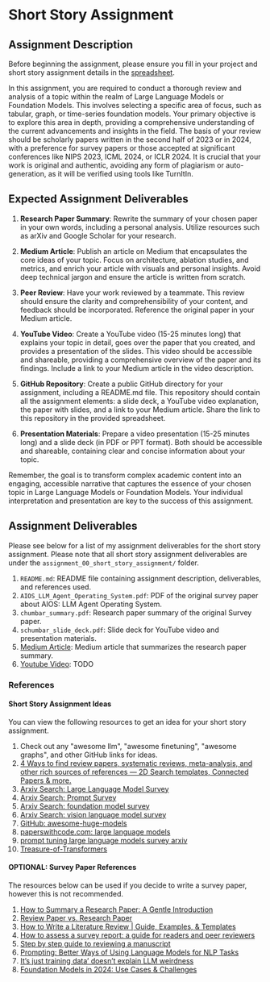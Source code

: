 # Short Story Assignment

## Assignment Description

Before beginning the assignment, please ensure you fill in your project and short story assignment details in the [spreadsheet](https://docs.google.com/spreadsheets/d/1rB5PVINkWlICefwzG1HioCZQCYJJJcCCxOJHXipctfM/edit?usp=sharing).

In this assignment, you are required to conduct a thorough review and analysis of a topic within the realm of Large Language Models or Foundation Models. This involves selecting a specific area of focus, such as tabular, graph, or time-series foundation models. Your primary objective is to explore this area in depth, providing a comprehensive understanding of the current advancements and insights in the field. The basis of your review should be scholarly papers written in the second half of 2023 or in 2024, with a preference for survey papers or those accepted at significant conferences like NIPS 2023, ICML 2024, or ICLR 2024. It is crucial that your work is original and authentic, avoiding any form of plagiarism or auto-generation, as it will be verified using tools like TurnItIn.

## Expected Assignment Deliverables

1. **Research Paper Summary**: Rewrite the summary of your chosen paper in your own words, including a personal analysis. Utilize resources such as arXiv and Google Scholar for your research.

2. **Medium Article**: Publish an article on Medium that encapsulates the core ideas of your topic. Focus on architecture, ablation studies, and metrics, and enrich your article with visuals and personal insights. Avoid deep technical jargon and ensure the article is written from scratch.

3. **Peer Review**: Have your work reviewed by a teammate. This review should ensure the clarity and comprehensibility of your content, and feedback should be incorporated. Reference the original paper in your Medium article.

4. **YouTube Video**: Create a YouTube video (15-25 minutes long) that explains your topic in detail, goes over the paper that you created, and provides a presentation of the slides. This video should be accessible and shareable, providing a comprehensive overview of the paper and its findings. Include a link to your Medium article in the video description.

5. **GitHub Repository**: Create a public GitHub directory for your assignment, including a README.md file. This repository should contain all the assignment elements: a slide deck, a YouTube video explanation, the paper with slides, and a link to your Medium article. Share the link to this repository in the provided spreadsheet.

6. **Presentation Materials**: Prepare a video presentation (15-25 minutes long) and a slide deck (in PDF or PPT format). Both should be accessible and shareable, containing clear and concise information about your topic.

Remember, the goal is to transform complex academic content into an engaging, accessible narrative that captures the essence of your chosen topic in Large Language Models or Foundation Models. Your individual interpretation and presentation are key to the success of this assignment.

## Assignment Deliverables

Please see below for a list of my assignment deliverables for the short story assignment. Please note that all short story assignment deliverables are under the `assignment_00_short_story_assignment/` folder.

1. `README.md`: README file containing assignment description, deliverables, and references used.
2. `AIOS_LLM_Agent_Operating_System.pdf`: PDF of the original survey paper about AIOS: LLM Agent Operating System.
3. `chumbar_summary.pdf`: Research paper summary of the original Survey paper.
4. `schumbar_slide_deck.pdf`: Slide deck for YouTube video and presentation materials.
5. [Medium Article](https://medium.com/@shawn.chumbar/breaking-ground-with-aios-introducing-the-llm-agent-operating-system-90e4dd868137): Medium article that summarizes the research paper summary.
6. [Youtube Video](https://www.google.com/): TODO

### References

#### Short Story Assignment Ideas

You can view the following resources to get an idea for your short story assignment.

1. Check out any "awesome llm", "awesome finetuning", "awesome graphs", and other GitHub links for ideas.
2. [4 Ways to find review papers, systematic reviews, meta-analysis, and other rich sources of references — 2D Search templates, Connected Papers & more.](https://medium.com/a-academic-librarians-thoughts-on-open-access/4-ways-to-find-review-papers-systematic-reviews-meta-analysis-and-other-rich-sources-of-82898aebb6e7)
3. [Arxiv Search: Large Language Model Survey](https://arxiv.org/search/?query=large+language+model+survey&searchtype=title&abstracts=show&order=-announced_date_first&size=50)
4. [Arxiv Search: Prompt Survey](https://arxiv.org/search/?query=prompt++survey&searchtype=title&abstracts=show&order=-announced_date_first&size=50)
5. [Arxiv Search: foundation model survey](https://arxiv.org/search/?query=foundation+model+survey&searchtype=title&abstracts=show&order=-announced_date_first&size=50)
6. [Arxiv Search: vision language model survey](https://arxiv.org/search/?query=vision+language+model+survey&searchtype=title&abstracts=show&order=-announced_date_first&size=50)
7. [GitHub: awesome-huge-models](https://github.com/zhengzangw/awesome-huge-models)
8. [paperswithcode.com: large language models](https://paperswithcode.com/search?q_meta=&q_type=&q=large+language+models)
9. [prompt tuning large language models survey arxiv](https://www.google.com/search?q=prompt+tuning+large+language+models+survey+arxiv&oq=prompt+tuning+large+language+models+survey+arxiv&aqs=chrome..69i57j33i160.7089j0j4&sourceid=chrome&ie=UTF-8)
10. [Treasure-of-Transformers](https://github.com/ashishpatel26/Treasure-of-Transformers)

#### OPTIONAL: Survey Paper References

The resources below can be used if you decide to write a survey paper, however this is not recommended.

1. [How to Summary a Research Paper: A Gentle Introduction](https://medium.com/analytics-vidhya/how-to-summary-a-research-paper-a-gentle-introduction-67596e59ae33)
2. [Review Paper vs. Research Paper](https://medium.com/phd-life/review-paper-vs-research-paper-e8ae334387cf)
3. [How to Write a Literature Review | Guide, Examples, & Templates](https://www.scribbr.com/methodology/literature-review/)
4. [How to assess a survey report: a guide for readers and peer reviewers](https://www.ncbi.nlm.nih.gov/pmc/articles/PMC4387061/)
5. [Step by step guide to reviewing a manuscript](https://authorservices.wiley.com/Reviewers/journal-reviewers/how-to-perform-a-peer-review/step-by-step-guide-to-reviewing-a-manuscript.html)
6. [Prompting: Better Ways of Using Language Models for NLP Tasks](https://thegradient.pub/prompting/)
7. [It’s just training data’ doesn’t explain LLM weirdness](https://mittmattmutt.medium.com/its-just-training-data-doesn-t-explain-llm-weirdness-952d2aafb835)
8. [Foundation Models in 2024: Use Cases & Challenges](https://research.aimultiple.com/foundation-models/)
